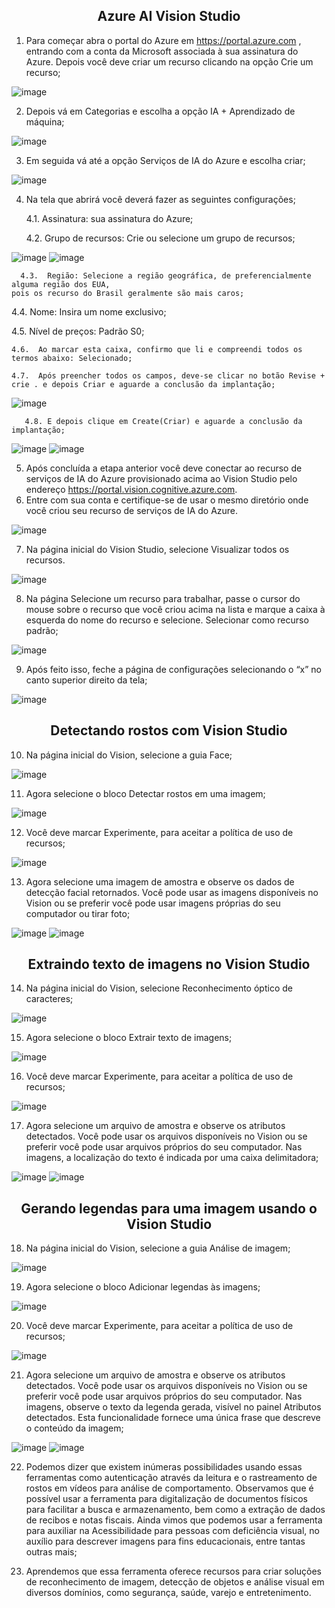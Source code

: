 <h2 align= "center">
  <strong>
Azure AI Vision Studio
  </strong>
</h2>

1. Para começar  abra o portal do Azure em https://portal.azure.com ,
entrando com a conta da Microsoft associada à sua assinatura do Azure.
Depois você deve criar um recurso clicando na opção Crie um recurso;

![image](https://github.com/LeandroLanger/laboratorio_AI_900/assets/114670890/7a5abc21-5f18-427b-8c76-2c5f52ae9cf8)

2. Depois vá em Categorias e escolha a opção IA + Aprendizado de máquina;

![image](https://github.com/LeandroLanger/laboratorio_AI_900/assets/114670890/7cda43d8-0ed7-4c1c-97b3-0ccc8b4a1309)

3.	Em seguida vá até a opção Serviços de IA do Azure e escolha criar;

![image](https://github.com/LeandroLanger/laboratorio_AI_900/assets/114670890/e9f8e02b-536c-4b84-b777-c8cc8e9c4b0e)

4.	Na tela que abrirá você deverá fazer as seguintes configurações;

    4.1.	Assinatura: sua assinatura do Azure;

    4.2.	Grupo de recursos: Crie ou selecione um grupo de recursos;
  	
![image](https://github.com/LeandroLanger/laboratorio_AI_900/assets/114670890/607c423f-bacc-4e42-ba7d-0bdce55f5da4)
![image](https://github.com/LeandroLanger/laboratorio_AI_900/assets/114670890/c271f0fd-b6ff-441e-aea3-92ff01cd7161)

      4.3.  Região: Selecione a região geográfica, de preferencialmente alguma região dos EUA, 
    pois os recurso do Brasil geralmente são mais caros;  	    
4.4.  Nome: Insira um nome exclusivo;   

4.5.  Nível de preços: Padrão S0;
    
    4.6.  Ao marcar esta caixa, confirmo que li e compreendi todos os termos abaixo: Selecionado;
  
    4.7.  Após preencher todos os campos, deve-se clicar no botão Revise + crie . e depois Criar e aguarde a conclusão da implantação;

![image](https://github.com/LeandroLanger/laboratorio_AI_900/assets/114670890/f73e1214-675e-4bde-afd9-dc6737bf030d)

       4.8. E depois clique em Create(Criar) e aguarde a conclusão da implantação;

![image](https://github.com/LeandroLanger/laboratorio_AI_900/assets/114670890/cbeb1c63-a0b5-4f9b-9101-ba06c3c2335f)
![image](https://github.com/LeandroLanger/laboratorio_AI_900/assets/114670890/866ddbea-dc97-49a1-bef8-ef20d94ac64e)

5.	Após concluída a etapa anterior você deve conectar ao recurso de serviços de IA do Azure provisionado acima ao Vision Studio pelo endereço https://portal.vision.cognitive.azure.com. 
6.	Entre com sua conta e certifique-se de usar o mesmo diretório onde você criou seu recurso de serviços de IA do Azure.

![image](https://github.com/LeandroLanger/laboratorio_AI_900/assets/114670890/ce40d62d-238b-49cf-9450-3f96a05e8a5d)

7.	Na página inicial do Vision Studio, selecione Visualizar todos os recursos.

![image](https://github.com/LeandroLanger/laboratorio_AI_900/assets/114670890/e3514768-1600-4d78-90a9-cd0eaba18b86)

8. Na página Selecione um recurso para trabalhar, passe o cursor do mouse sobre o recurso que você criou
acima na lista e marque a caixa à esquerda do nome do recurso e selecione.
Selecionar como recurso padrão;

![image](https://github.com/LeandroLanger/laboratorio_AI_900/assets/114670890/aac0dc55-16f3-46b1-a670-3bef7b67e514)

9.	Após feito isso, feche a página de configurações
selecionando o “x” no canto superior direito da tela;

![image](https://github.com/LeandroLanger/laboratorio_AI_900/assets/114670890/8a7977c5-506a-4292-81b8-5dca647961f6)


<h2 align= "center">
  <strong>
Detectando rostos com Vision Studio
  </strong>
</h2>

10.	Na página inicial do Vision, selecione a guia Face; 

![image](https://github.com/LeandroLanger/laboratorio_AI_900/assets/114670890/c28c154c-15d2-4edd-9ad2-ba489ed4cd75)

11.	Agora selecione o bloco Detectar rostos em uma imagem;

![image](https://github.com/LeandroLanger/laboratorio_AI_900/assets/114670890/db86075f-9eca-4fc9-98bb-b8f7c23076fb)

12.	Você deve marcar Experimente, para aceitar a política de uso de recursos;

  ![image](https://github.com/LeandroLanger/laboratorio_AI_900/assets/114670890/f77fce7e-e757-4265-85aa-cd725af9c2a9)

13.	Agora selecione uma imagem de amostra e observe os dados de detecção facial
retornados. Você pode usar as imagens disponíveis no Vision ou se preferir você pode
usar imagens próprias do seu computador ou tirar foto;

![image](https://github.com/LeandroLanger/laboratorio_AI_900/assets/114670890/ccb39a67-5ba5-4f1b-803e-df7b9a2a7d36)
![image](https://github.com/LeandroLanger/laboratorio_AI_900/assets/114670890/31376dd2-8cfe-4a89-962f-84aea76a067d)

<h2 align= "center">
  <strong>
Extraindo texto de imagens no Vision Studio
  </strong>
</h2>

14.	Na página inicial do Vision, selecione Reconhecimento óptico de caracteres;

  ![image](https://github.com/LeandroLanger/laboratorio_AI_900/assets/114670890/b78dee5b-f79f-498d-957a-7aa0bda32f7e)

15.	Agora selecione o bloco Extrair texto de imagens;

![image](https://github.com/LeandroLanger/laboratorio_AI_900/assets/114670890/541104bf-e78d-43aa-9968-b8062b988827)

16.	Você deve marcar Experimente, para aceitar a política de uso de recursos;

![image](https://github.com/LeandroLanger/laboratorio_AI_900/assets/114670890/14a484da-d3bb-4d2e-9348-95cb4d44158c)

17.	Agora selecione um arquivo de amostra e observe os atributos detectados.
Você pode usar os arquivos disponíveis no Vision ou se preferir você pode usar
arquivos próprios do seu computador. Nas imagens, a localização do texto é
indicada por uma caixa delimitadora;

![image](https://github.com/LeandroLanger/laboratorio_AI_900/assets/114670890/c69e5d7c-966a-4c57-b3f7-524417936c62)
![image](https://github.com/LeandroLanger/laboratorio_AI_900/assets/114670890/a1c27755-cc12-4195-8fab-d89320051e29)

<h2 align= "center">
  <strong>
Gerando legendas para uma imagem usando o Vision Studio
  </strong>
</h2>

18.	Na página inicial  do Vision, selecione a guia Análise de imagem;

![image](https://github.com/LeandroLanger/laboratorio_AI_900/assets/114670890/d5cc1c6a-04ed-47b3-99c4-761baa02c068)

19.	Agora selecione o bloco Adicionar legendas às imagens;

![image](https://github.com/LeandroLanger/laboratorio_AI_900/assets/114670890/b957666a-d1cc-46cd-81d1-eba23710f028)

20.	Você deve marcar Experimente, para aceitar a política de uso de recursos;

![image](https://github.com/LeandroLanger/laboratorio_AI_900/assets/114670890/344304a5-be88-407e-a9f6-586f44e9877a)

21.	Agora selecione um arquivo de amostra e observe os atributos detectados.
Você pode usar os arquivos disponíveis no Vision ou se preferir você pode usar
arquivos próprios do seu computador. Nas imagens, observe o texto da legenda gerada,
visível no painel Atributos detectados. Esta funcionalidade fornece uma única frase
que descreve o conteúdo da imagem;

![image](https://github.com/LeandroLanger/laboratorio_AI_900/assets/114670890/af741217-2432-47cd-9b4e-5ff513b8d63d)
![image](https://github.com/LeandroLanger/laboratorio_AI_900/assets/114670890/6948cac3-7e6f-4a74-89fe-26883e143062)

22.	Podemos dizer que existem inúmeras possibilidades usando essas ferramentas como
autenticação através da leitura e o rastreamento de rostos em vídeos para análise de
comportamento. Observamos que é possível usar a ferramenta para digitalização de
documentos físicos para facilitar a busca e armazenamento, bem como a extração de
dados de recibos e notas fiscais. Ainda vimos que podemos usar a ferramenta para
auxiliar na Acessibilidade para pessoas com deficiência visual, no auxílio para
descrever imagens para fins educacionais, entre tantas outras mais;

23.	Aprendemos que essa ferramenta oferece recursos para criar soluções de
reconhecimento de imagem, detecção de objetos e análise visual em diversos domínios,
como segurança, saúde, varejo e entretenimento.
